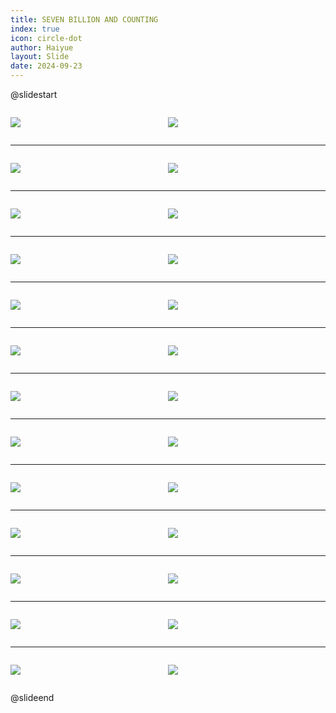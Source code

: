 ```yaml
---
title: SEVEN BILLION AND COUNTING
index: true
icon: circle-dot
author: Haiyue
layout: Slide
date: 2024-09-23
---
```

 
@slidestart

<div style="display:flex">
<div style="flex:1">

![](/reading/english/Level-Z/SEVEN%20BILLION%20AND%20COUNTING/001.webp)
</div>
<div style="flex:1">

![](/reading/english/Level-Z/SEVEN%20BILLION%20AND%20COUNTING/002.webp)
</div>
</div>

---

<div style="display:flex">
<div style="flex:1">

![](/reading/english/Level-Z/SEVEN%20BILLION%20AND%20COUNTING/003.webp)
</div>
<div style="flex:1">

![](/reading/english/Level-Z/SEVEN%20BILLION%20AND%20COUNTING/004.webp)
</div>
</div>

---

<div style="display:flex">
<div style="flex:1">

![](/reading/english/Level-Z/SEVEN%20BILLION%20AND%20COUNTING/005.webp)
</div>
<div style="flex:1">

![](/reading/english/Level-Z/SEVEN%20BILLION%20AND%20COUNTING/006.webp)
</div>
</div>

---

<div style="display:flex">
<div style="flex:1">

![](/reading/english/Level-Z/SEVEN%20BILLION%20AND%20COUNTING/007.webp)
</div>
<div style="flex:1">

![](/reading/english/Level-Z/SEVEN%20BILLION%20AND%20COUNTING/008.webp)
</div>
</div>

---

<div style="display:flex">
<div style="flex:1">

![](/reading/english/Level-Z/SEVEN%20BILLION%20AND%20COUNTING/009.webp)
</div>
<div style="flex:1">

![](/reading/english/Level-Z/SEVEN%20BILLION%20AND%20COUNTING/010.webp)
</div>
</div>

---

<div style="display:flex">
<div style="flex:1">

![](/reading/english/Level-Z/SEVEN%20BILLION%20AND%20COUNTING/011.webp)
</div>
<div style="flex:1">

![](/reading/english/Level-Z/SEVEN%20BILLION%20AND%20COUNTING/012.webp)
</div>
</div>

---

<div style="display:flex">
<div style="flex:1">

![](/reading/english/Level-Z/SEVEN%20BILLION%20AND%20COUNTING/013.webp)
</div>
<div style="flex:1">

![](/reading/english/Level-Z/SEVEN%20BILLION%20AND%20COUNTING/014.webp)
</div>
</div>

---

<div style="display:flex">
<div style="flex:1">

![](/reading/english/Level-Z/SEVEN%20BILLION%20AND%20COUNTING/015.webp)
</div>
<div style="flex:1">

![](/reading/english/Level-Z/SEVEN%20BILLION%20AND%20COUNTING/016.webp)
</div>
</div>

---

<div style="display:flex">
<div style="flex:1">

![](/reading/english/Level-Z/SEVEN%20BILLION%20AND%20COUNTING/017.webp)
</div>
<div style="flex:1">

![](/reading/english/Level-Z/SEVEN%20BILLION%20AND%20COUNTING/018.webp)
</div>
</div>

---

<div style="display:flex">
<div style="flex:1">

![](/reading/english/Level-Z/SEVEN%20BILLION%20AND%20COUNTING/019.webp)
</div>
<div style="flex:1">

![](/reading/english/Level-Z/SEVEN%20BILLION%20AND%20COUNTING/020.webp)
</div>
</div>

---

<div style="display:flex">
<div style="flex:1">

![](/reading/english/Level-Z/SEVEN%20BILLION%20AND%20COUNTING/021.webp)
</div>
<div style="flex:1">

![](/reading/english/Level-Z/SEVEN%20BILLION%20AND%20COUNTING/022.webp)
</div>
</div>

---

<div style="display:flex">
<div style="flex:1">

![](/reading/english/Level-Z/SEVEN%20BILLION%20AND%20COUNTING/023.webp)
</div>
<div style="flex:1">

![](/reading/english/Level-Z/SEVEN%20BILLION%20AND%20COUNTING/024.webp)
</div>
</div>

---

<div style="display:flex">
<div style="flex:1">

![](/reading/english/Level-Z/SEVEN%20BILLION%20AND%20COUNTING/025.webp)
</div>
<div style="flex:1">

![](/reading/english/Level-Z/SEVEN%20BILLION%20AND%20COUNTING/026.webp)
</div>
</div>

@slideend